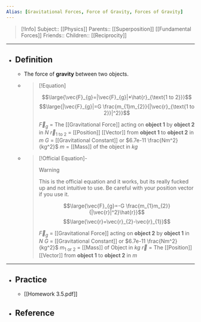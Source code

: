```yaml
---
Alias: [Gravitational Forces, Force of Gravity, Forces of Gravity]
---
```

> [!Info]
> Subject:: [[Physics]]
> Parents:: [[Superposition]] [[Fundamental Forces]]
> Friends:: 
> Children:: [[Reciprocity]]
---
- ## Definition
	- The force of **gravity** between two objects.
	- > [!Equation]
	  > 
	  > $$\large{\vec{F}_{g}=|\vec{F}_{g}|*\hat{r}_{\text{1 to 2}}}$$
	  > $$\large{|\vec{F}_{g}|=G \frac{m_{1}m_{2}}{|\vec{r}_{\text{1 to 2}}|^2}}$$
	  > 
	  > $\vec{F}_{g}$ = The [[Gravitational Force]] acting on **object 1** by **object 2** in $N$
	  > $\vec{r}_{\text{1 to 2}}$ = [[Position]] [[Vector]] from **object 1** to **object 2** in $m$
	  > $G$ = [[Gravitational Constant]] or $6.7e-11  \frac{Nm^2}{kg^2}$
	  > $m$ = [[Mass]] of the object in $kg$
	  
	- > [!Official Equation]-
	  > > [!Warning]
	  > > This is the official equation and it works, but its really fucked up and not intuitive to use. Be careful with your position vector if you use it.
	  >
	  > $$\large{\vec{F}_{g}=-G \frac{m_{1}m_{2}}{|\vec{r}|^2}\hat{r}}$$
	  > $$\large{\vec{r}=\vec{r}_{2}-\vec{r}_{1}}$$
	  > 
	  > $\vec{F}_{g}$ = [[Gravitational Force]] acting on **object 2** by **object 1** in $N$
	  > $G$ = [[Gravitational Constant]] or $6.7e-11  \frac{Nm^2}{kg^2}$
	  > $m_{\text{1 or 2}}$ = [[Mass]] of Object in $kg$
	  > $\vec{r}$ = The [[Position]] [[Vector]] from **object 1** to **object 2** in $m$
---
- ## Practice
	- [[Homework 3.5.pdf]]
- ## Reference